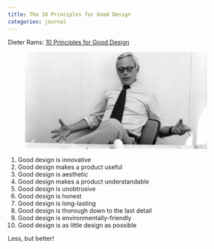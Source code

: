 ```yaml
---
title: The 10 Principles for Good Design
categories: journal
---
```

Dieter Rams: [10 Principles for Good Design](https://readymag.com/shuffle/dieter-rams/)

<figure>
<img alt="Middle-aged Dieter Rams" src="/i/dieter-rams-braun.jpg" />
</figure>

1. Good design is innovative
2. Good design makes a product useful
3. Good design is aesthetic
4. Good design makes a product understandable
5. Good design is unobtrusive
6. Good design is honest
7. Good design is long-lasting
8. Good design is thorough down to the last detail
9. Good design is environmentally-friendly
10. Good design is as little design as possible

Less, but better!